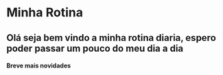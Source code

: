 # Minha Rotina
##  Olá seja bem vindo a minha rotina diaria, espero poder passar um pouco do meu dia a dia

#### Breve mais novidades 
